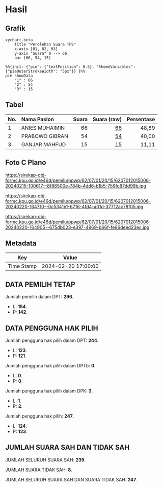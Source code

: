 # Hasil

## Grafik

```mermaid
xychart-beta
    title "Perolehan Suara TPS"
    x-axis [01, 02, 03]
    y-axis "Suara" 0 --> 66
    bar [66, 54, 15]
```

```mermaid
%%{init: {"pie": {"textPosition": 0.5}, "themeVariables": {"pieOuterStrokeWidth": "5px"}} }%%
pie showData
    "1" : 66
    "2" : 54
    "3" : 15
```

## Tabel

| No. | Nama Paslon    | Suara | Suara (raw) | Persentase |
|:--- |:-------------- | -----:| -----------:| ----------:|
| 1   | ANIES MUHAIMIN | 66    | [66][p-1]   | 48,89      |
| 2   | PRABOWO GIBRAN | 54    | [54][p-2]   | 40,00      |
| 3   | GANJAR MAHFUD  | 15    | [15][p-3]   | 11,11      |


[p-1]: https://github.com/gigit-pemilu/pemilu-2024-62-kalimantan-tengah/blob/main/pilpres/hitung-suara/sub/62-kalimantan-tengah/sub/07-seruyan/sub/01-seruyan-hilir/sub/2015-persil-raya/sub/006-tps/sub/paslon-1.txt
[p-2]: https://github.com/gigit-pemilu/pemilu-2024-62-kalimantan-tengah/blob/main/pilpres/hitung-suara/sub/62-kalimantan-tengah/sub/07-seruyan/sub/01-seruyan-hilir/sub/2015-persil-raya/sub/006-tps/sub/paslon-2.txt
[p-3]: https://github.com/gigit-pemilu/pemilu-2024-62-kalimantan-tengah/blob/main/pilpres/hitung-suara/sub/62-kalimantan-tengah/sub/07-seruyan/sub/01-seruyan-hilir/sub/2015-persil-raya/sub/006-tps/sub/paslon-3.txt

## Foto C Plano

https://sirekap-obj-formc.kpu.go.id/e46d/pemilu/ppwp/62/07/01/20/15/6207012015006-20240215-100617--8f86500e-784b-4dd6-b1b5-759fc87dd99b.jpg

https://sirekap-obj-formc.kpu.go.id/e46d/pemilu/ppwp/62/07/01/20/15/6207012015006-20240220-164710--0c5341e1-6716-4fd4-a01d-37712ac78f05.jpg

https://sirekap-obj-formc.kpu.go.id/e46d/pemilu/ppwp/62/07/01/20/15/6207012015006-20240220-164905--675db023-e397-4969-b66f-fe96deed23ec.jpg


## Metadata

| Key        | Value               |
| ---------- | ------------------- |
| Time Stamp | 2024-02-20 17:00:00 |


## DATA PEMILIH TETAP

Jumlah pemilih dalam DPT: **296**.
 * L: **154**.
 * P: **142**.

## DATA PENGGUNA HAK PILIH

Jumlah pengguna hak pilih dalam DPT: **244**.
 * L: **123**.
 * P: **121**.

Jumlah pengguna hak pilih dalam DPTb: **0**.
 * L: **0**.
 * P: **0**.

Jumlah pengguna hak pilih dalam DPK: **3**.
 * L: **1**.
 * P: **2**.

Jumlah pengguna hak pilih: **247**.
 * L: **124**.
 * P: **123**.

## JUMLAH SUARA SAH DAN TIDAK SAH

JUMLAH SELURUH SUARA SAH: **239**.

JUMLAH SUARA TIDAK SAH: **8**.

JUMLAH SELURUH SUARA SAH DAN SUARA TIDAK SAH: **247**.


